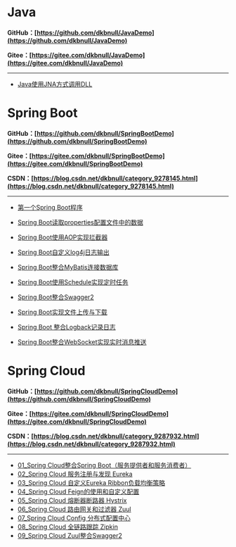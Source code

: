 # Java

**GitHub：[https://github.com/dkbnull/JavaDemo](https://github.com/dkbnull/JavaDemo)**

**Gitee：[https://gitee.com/dkbnull/JavaDemo](https://gitee.com/dkbnull/JavaDemo)**

---

* [Java使用JNA方式调用DLL](https://blog.csdn.net/dkbnull/article/details/105037245)

# Spring Boot

**GitHub：[https://github.com/dkbnull/SpringBootDemo](https://github.com/dkbnull/SpringBootDemo)**

**Gitee：[https://gitee.com/dkbnull/SpringBootDemo](https://gitee.com/dkbnull/SpringBootDemo)**

**CSDN：[https://blog.csdn.net/dkbnull/category_9278145.html](https://blog.csdn.net/dkbnull/category_9278145.html)**

---

* [第一个Spring Boot程序](https://blog.csdn.net/dkbnull/article/details/81806983)
* [Spring Boot读取properties配置文件中的数据](https://blog.csdn.net/dkbnull/article/details/81953190)

* [Spring Boot使用AOP实现拦截器](https://blog.csdn.net/dkbnull/article/details/82847647)
* [Spring Boot自定义log4j日志输出](https://blog.csdn.net/dkbnull/article/details/84558062)
* [Spring Boot整合MyBatis连接数据库](https://blog.csdn.net/dkbnull/article/details/87278817)
* [Spring Boot使用Schedule实现定时任务](https://blog.csdn.net/dkbnull/article/details/87659898)
* [Spring Boot整合Swagger2](https://blog.csdn.net/dkbnull/article/details/88380987)
* [Spring Boot实现文件上传与下载](https://blog.csdn.net/dkbnull/article/details/88858717)
* [Spring Boot 整合Logback记录日志](https://blog.csdn.net/dkbnull/article/details/95390533)
* [Spring Boot整合WebSocket实现实时消息推送](https://blog.csdn.net/dkbnull/article/details/125577993)

# Spring Cloud

**GitHub：[https://github.com/dkbnull/SpringCloudDemo](https://github.com/dkbnull/SpringCloudDemo)**

**Gitee：[https://gitee.com/dkbnull/SpringCloudDemo](https://gitee.com/dkbnull/SpringCloudDemo)**

**CSDN：[https://blog.csdn.net/dkbnull/category_9287932.html](https://blog.csdn.net/dkbnull/category_9287932.html)**

---

* [01_Spring Cloud整合Spring Boot（服务提供者和服务消费者）](https://blog.csdn.net/dkbnull/article/details/89223691)
* [02_Spring Cloud 服务注册与发现 Eureka](https://blog.csdn.net/dkbnull/article/details/89268194)
* [03_Spring Cloud 自定义Eureka Ribbon负载均衡策略](https://blog.csdn.net/dkbnull/article/details/89506462)
* [04_Spring Cloud Feign的使用和自定义配置](https://blog.csdn.net/dkbnull/article/details/89525792)
* [05_Spring Cloud 熔断器断路器 Hystrix](https://blog.csdn.net/dkbnull/article/details/89578323)
* [06_Spring Cloud 路由网关和过滤器 Zuul](https://blog.csdn.net/dkbnull/article/details/89736893)
* [07_Spring Cloud Config 分布式配置中心](https://blog.csdn.net/dkbnull/article/details/89934484)
* [08_Spring Cloud 全链路跟踪 Zipkin](https://blog.csdn.net/dkbnull/article/details/93928005)
* [09_Spring Cloud Zuul整合Swagger2](https://blog.csdn.net/dkbnull/article/details/97042333)

